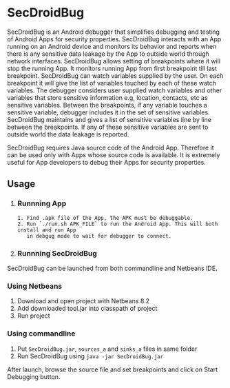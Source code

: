 # SecDroidBug
SecDroidBug is an Android debugger that simplifies debugging and testing of Android Apps for security properties. SecDroidBug interacts with an App running on an Android device and monitors its behavior and reports when there is any sensitive data leakage by the App to outside world through network interfaces. SecDroidBug allows setting of breakpoints where it will stop the running App. It monitors running App from first breakpoint till last breakpoint. SecDroidBug can watch variables supplied by the user. On each breakpoint it will give the list of variables touched by each of these watch variables. The debugger considers user supplied watch variables and other variables that store sensitive information e.g, location, contacts, etc as sensitive variables. Between the breakpoints, if any variable touches a sensitive variable, debugger includes it in the set of sensitive variables. SecDroidBug maintains and gives a list of sensitive variables line by line between the breakpoints. If any of these sensitive variables are sent to outside world the data leakage is reported.

SecDroidBug requires Java source code of the Android App. Therefore it can be used only with Apps whose source code is available. It is extremely useful for App developers to debug their Apps for security properties. 

## Usage

1. ### Runnning App 
       1. Find .apk file of the App, the APK must be debuggable.
       2. Run `./run.sh APK_FILE` to run the Android App. This will both install and run App 
          in debgug mode to wait for debugger to connect.

2. ### Runnning SecDroidBug

  SecDroidBug can be launched from both commandline and Netbeans IDE.

  ### Using Netbeans
  1. Download and open project with Netbeans 8.2
  2. Add downloaded tool.jar into classpath of project
  3. Run project

  ### Using commandline
  1. Put `SecDroidBug.jar`, `sources_a` and `sinks_a` files in same folder
  2. Run SecDroidBug using `java -jar SecDroidBug.jar`

After launch, browse the source file and set breakpoints and click on Start Debugging button.

